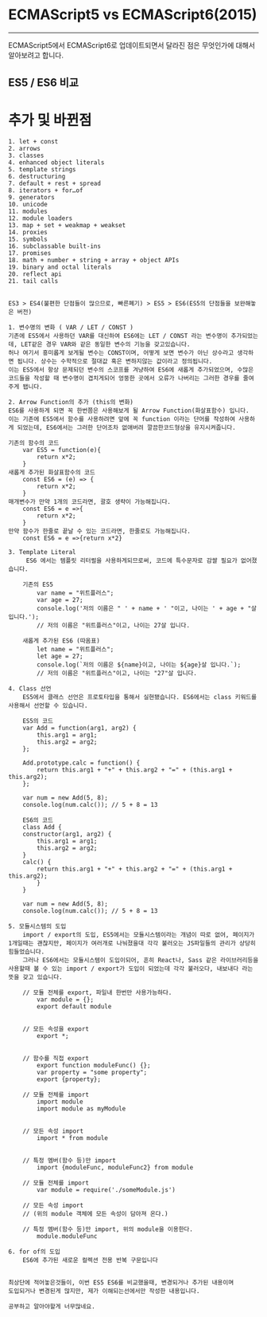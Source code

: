 # ECMAScript5 vs ECMAScript6(2015)
***
ECMAScript5에서 ECMAScript6로 업데이트되면서 달라진 점은 무엇인가에 대해서 알아보려고 합니다.

## ES5 / ES6 비교
    
# 추가 및 바뀐점 

    1. let + const
    2. arrows
    3. classes
    4. enhanced object literals
    5. template strings
    6. destructuring
    7. default + rest + spread
    8. iterators + for…of
    9. generators
    10. unicode
    11. modules
    12. module loaders
    13. map + set + weakmap + weakset
    14. proxies
    15. symbols
    16. subclassable built-ins
    17. promises
    18. math + number + string + array + object APIs
    19. binary and octal literals
    20. reflect api
    21. tail calls    


    ES3 > ES4(불편한 단점들이 많으므로, 빠른폐기) > ES5 > ES6(ES5의 단점들을 보완해놓은 버전)

    1. 변수명의 변화 ( VAR / LET / CONST )
    기존에 ES5에서 사용하던 VAR를 대신하여 ES6에는 LET / CONST 라는 변수명이 추가되었는데, LET같은 경우 VAR와 같은 동일한 변수의 기능을 갖고있습니다.
    허나 여기서 흥미롭게 보게될 변수는 CONST이며, 어떻게 보면 변수가 아닌 상수라고 생각하면 됩니다. 상수는 수학적으로 절대값 혹은 변하지않는 값이라고 정의됩니다.
    이는 ES5에서 항상 문제되던 변수의 스코프를 겨냥하여 ES6에 새롭게 추가되었으며, 수많은 코드들을 작성할 때 변수명이 겹치게되어 엉뚱한 곳에서 오류가 나버리는 그러한 경우를 줄여주게 됍니다.

    2. Arrow Function의 추가 (this의 변화)
    ES6를 사용하게 되면 꼭 한번쯤은 사용해보게 될 Arrow Function(화살표함수) 입니다.
    이는 기존에 ES5에서 함수를 사용하려면 앞에 꼭 function 이라는 단어를 작성하여 사용하게 되었는데, ES6에서는 그러한 단어조차 없애버려 깔끔한코드형상을 유지시켜줍니다.

    기존의 함수의 코드
        var ES5 = function(e){
            return x*2;
        }
    새롭게 추가된 화살표함수의 코드
        const ES6 = (e) => {
            return x*2;
        }
    매개변수가 만약 1개의 코드라면, 괄호 생략이 가능해집니다.
        const ES6 = e =>{
            return x*2;
        }
    만약 함수가 한줄로 끝날 수 있는 코드라면, 한줄로도 가능해집니다.
        const ES6 = e =>{return x*2}

    3. Template Literal
         ES6 에서는 템플릿 리터럴을 사용하게되므로써, 코드에 특수문자로 감쌀 필요가 없어졌습니다.

        기존의 ES5
            var name = "위트플러스";
            var age = 27;
            console.log('저의 이름은 " ' + name + ' "이고, 나이는 ' + age + "살 입니다.');
            // 저의 이름은 "위트플러스"이고, 나이는 27살 입니다.    

        새롭게 추가된 ES6 (따옴표)
            let name = "위트플러스";
            let age = 27;
            console.log(`저의 이름은 ${name}이고, 나이는 ${age}살 입니다.`);
            // 저의 이름은 "위트플러스"이고, 나이는 "27"살 입니다.

    4. Class 선언
        ES5에서 클래스 선언은 프로토타입을 통해서 실현됐습니다. ES6에서는 class 키워드를 사용해서 선언할 수 있습니다.

        ES5의 코드
        var Add = function(arg1, arg2) {
            this.arg1 = arg1;
            this.arg2 = arg2;
        };
        
        Add.prototype.calc = function() {
            return this.arg1 + "+" + this.arg2 + "=" + (this.arg1 + this.arg2);
        };
        
        var num = new Add(5, 8);
        console.log(num.calc()); // 5 + 8 = 13

        ES6의 코드
        class Add {
        constructor(arg1, arg2) {
            this.arg1 = arg1;
            this.arg2 = arg2;
        }
        calc() {
            return this.arg1 + "+" + this.arg2 + "=" + (this.arg1 + this.arg2);
            }
        }
          
        var num = new Add(5, 8);
        console.log(num.calc()); // 5 + 8 = 13          

    5. 모듈시스템의 도입
        import / export의 도입, ES5에서는 모듈시스템이라는 개념이 따로 없어, 페이지가 1개일때는 괜찮지만, 페이지가 여러개로 나눠졌을대 각각 불러오는 JS파일들의 관리가 상당히 힘들었습니다.
        그러나 ES6에서는 모듈시스템이 도입이되어, 흔히 React나, Sass 같은 라이브러리등을 사용할때 볼 수 있는 import / export가 도입이 되었는데 각각 불러오다, 내보내다 라는 뜻을 갖고 있습니다.
    
        // 모듈 전체를 export, 파일내 한번만 사용가능하다.
            var module = {};
            export default module


        // 모든 속성을 export
            export *;


        // 함수를 직접 export
            export function moduleFunc() {};
            var property = "some property";
            export {property};

        // 모듈 전체를 import
            import module
            import module as myModule
            
            
        // 모든 속성 import
            import * from module
            
            
        // 특정 멤버(함수 등)만 import
            import {moduleFunc, moduleFunc2} from module            

        // 모듈 전체를 import
            var module = require('./someModule.js')
        
        // 모든 속성 import
        // (위의 module 객체에 모든 속성이 담아져 온다.)
            
        // 특정 멤버(함수 등)만 import, 위의 module을 이용한다.
            module.moduleFunc            

    6. for of의 도입
        ES6에 추가된 새로운 컬렉션 전용 반복 구문입니다


    최상단에 적어놓은것들이, 이번 ES5 ES6를 비교했을때, 변경되거나 추가된 내용이며
    도입되거나 변경된게 많지만, 제가 이해되는선에서만 작성한 내용입니다. 

    공부하고 알아야할게 너무많네요.